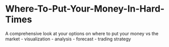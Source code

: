# Where-To-Put-Your-Money-In-Hard-Times
A comprehensive look at your options on where to put your money vs the market - visualization - analysis - forecast - trading strategy
